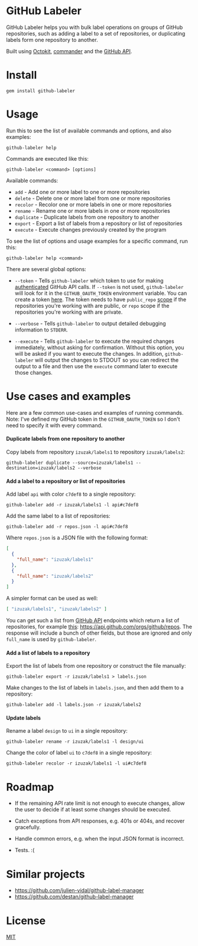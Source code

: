 # GitHub Labeler

GitHub Labeler helps you with bulk label operations on groups of GitHub repositories, such as adding a label to a set of repositories, or duplicating labels form one repository to another.

Built using [Octokit](https://github.com/octokit/octokit.rb), [commander](https://github.com/commander-rb/commander) and the [GitHub API](https://developer.github.com/v3/).

# Install

```
gem install github-labeler
```

# Usage

Run this to see the list of available commands and options, and also examples:

```
github-labeler help
```

Commands are executed like this:

```
github-labeler <command> [options]
```

Available commands:

* `add` - Add one or more label to one or more repositories
* `delete` - Delete one or more label from one or more repositories
* `recolor` - Recolor one or more labels in one or more repositories
* `rename` - Rename one or more labels in one or more repositories  
* `duplicate` - Duplicate labels from one repository to another
* `export` - Export a list of labels from a repository or list of repositories
* `execute` - Execute changes previously created by the program

To see the list of options and usage examples for a specific command, run this:

```
github-labeler help <command>
```

There are several global options:

* `--token` - Tells `github-labeler` which token to use for making [authenticated](https://developer.github.com/v3/#authentication) GitHub API calls. If `--token` is not used, `github-labeler` will look for it in the `GITHUB_OAUTH_TOKEN` environment variable. You can create a token [here](https://github.com/settings/tokens). The token needs to have `public_repo` [scope](https://developer.github.com/v3/oauth/#scopes) if the repositories you're working with are public, or `repo` scope if the repositories you're working with are private.

* `--verbose` - Tells `github-labeler` to output detailed debugging information to `STDERR`.

* `--execute` - Tells `github-labeler` to execute the required changes immediately, without asking for confirmation. Without this option, you will be asked if you want to execute the changes. In addition, `github-labeler` will output the changes to STDOUT so you can redirect the output to a file and then use the `execute` command later to execute those changes.

# Use cases and examples

Here are a few common use-cases and examples of running commands. Note: I've defined my GitHub token in the `GITHUB_OAUTH_TOKEN` so I don't need to specify it with every command.

#### Duplicate labels from one repository to another

Copy labels from repository `izuzak/labels1` to repository `izuzak/labels2`:

```
github-labeler duplicate --source=izuzak/labels1 --destination=izuzak/labels2 --verbose
```

#### Add a label to a repository or list of repositories

Add label `api` with color `c7def8` to a single repository:

```
github-labeler add -r izuzak/labels1 -l api#c7def8
```

Add the same label to a list of repositories:

```
github-labeler add -r repos.json -l api#c7def8
```

Where `repos.json` is a JSON file with the following format:

```json
[
  {
    "full_name": "izuzak/labels1"
  },
  {
    "full_name": "izuzak/labels2"
  }
]
```

A simpler format can be used as well:

```json
[ "izuzak/labels1", "izuzak/labels2" ]
```

You can get such a list from [GitHub API](https://developer.github.com/v3/) endpoints which return a list of repositories, for example [this](https://developer.github.com/v3/repos/#list-organization-repositories): https://api.github.com/orgs/github/repos. The response will include a bunch of other fields, but those are ignored and only `full_name` is used by `github-labeler`.

#### Add a list of labels to a repository

Export the list of labels from one repository or construct the file manually:

```
github-labeler export -r izuzak/labels1 > labels.json
```

Make changes to the list of labels in `labels.json`, and then add them to a repository:

```
github-labeler add -l labels.json -r izuzak/labels2
```

#### Update labels

Rename a label `design` to `ui` in a single repository:

```
github-labeler rename -r izuzak/labels1 -l design/ui
```

Change the color of label `ui` to `c7def8` in a single repository:

```
github-labeler recolor -r izuzak/labels1 -l ui#c7def8
```

# Roadmap

* If the remaining API rate limit is not enough to execute changes, allow the user to decide if at least some changes should be executed.

* Catch exceptions from API responses, e.g. 401s or 404s, and recover gracefully.

* Handle common errors, e.g. when the input JSON format is incorrect.

* Tests. :(

# Similar projects

* https://github.com/julien-vidal/github-label-manager
* https://github.com/destan/github-label-manager

# License

[MIT](LICENSE.txt)
